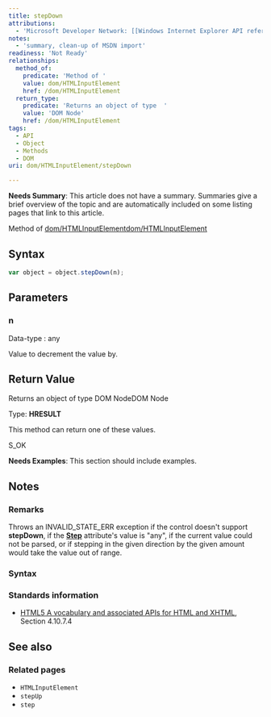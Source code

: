 ```yaml
---
title: stepDown
attributions:
  - 'Microsoft Developer Network: [[Windows Internet Explorer API reference](http://msdn.microsoft.com/en-us/library/ie/hh828809%28v=vs.85%29.aspx) Article]'
notes:
  - 'summary, clean-up of MSDN import'
readiness: 'Not Ready'
relationships:
  method_of:
    predicate: 'Method of '
    value: dom/HTMLInputElement
    href: /dom/HTMLInputElement
  return_type:
    predicate: 'Returns an object of type  '
    value: 'DOM Node'
    href: /dom/HTMLInputElement
tags:
  - API
  - Object
  - Methods
  - DOM
uri: dom/HTMLInputElement/stepDown

---
```

**Needs Summary**: This article does not have a summary. Summaries give a brief overview of the topic and are automatically included on some listing pages that link to this article.

Method of [dom/HTMLInputElement](/dom/HTMLInputElement)[dom/HTMLInputElement](/dom/HTMLInputElement)

## Syntax

``` js
var object = object.stepDown(n);
```

## Parameters

### n

 Data-type
:   any

 Value to decrement the value by.

## Return Value

Returns an object of type DOM NodeDOM Node

Type: **HRESULT**

This method can return one of these values.

S\_OK

**Needs Examples**: This section should include examples.

## Notes

### Remarks

Throws an INVALID\_STATE\_ERR exception if the control doesn't support **stepDown**, if the [**Step**](/html/attributes/step) attribute's value is "any", if the current value could not be parsed, or if stepping in the given direction by the given amount would take the value out of range.

### Syntax

### Standards information

-   [HTML5 A vocabulary and associated APIs for HTML and XHTML](http://go.microsoft.com/fwlink/p/?linkid=221374), Section 4.10.7.4

## See also

### Related pages

-   `HTMLInputElement`
-   `stepUp`
-   `step`
